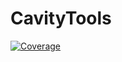 # CavityTools

[![Coverage](https://codecov.io/gh/abraunst/CavityTools.jl/branch/main/graph/badge.svg)](https://codecov.io/gh/abraunst/CavityTools.jl)
